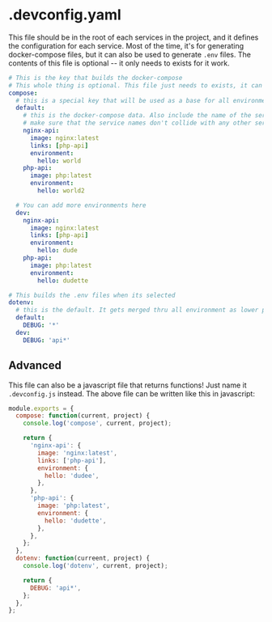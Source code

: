 # .devconfig.yaml

This file should be in the root of each services in the project, and it defines the configuration for each service. Most of the time, it's for generating docker-compose files, but it can also be used to generate `.env` files. The contents of this file is optional -- it only needs to exists for it work.

```yaml
# This is the key that builds the docker-compose
# This whole thing is optional. This file just needs to exists, it can be empty if you do not need to create containers or set .env files
compose:
  # this is a special key that will be used as a base for all environment
  default:
    # this is the docker-compose data. Also include the name of the services... because some services requires multiple containers. For example: PHP and Nginx
    # make sure that the service names don't collide with any other services name in the same project. For example, if you have 2 PHP services, one should be called `php-frontend` and the other `php-api` for example.
    nginx-api:
      image: nginx:latest
      links: [php-api]
      environment:
        hello: world
    php-api:
      image: php:latest
      environment:
        hello: world2

  # You can add more environments here
  dev:
    nginx-api:
      image: nginx:latest
      links: [php-api]
      environment:
        hello: dude
    php-api:
      image: php:latest
      environment:
        hello: dudette

# This builds the .env files when its selected
dotenv:
  # this is the default. It gets merged thru all environment as lower priority
  default:
    DEBUG: '*'
  dev:
    DEBUG: 'api*'
```

## Advanced

This file can also be a javascript file that returns functions! Just name it `.devconfig.js` instead. The above file can be written like this in javascript:

```js
module.exports = {
  compose: function(current, project) {
    console.log('compose', current, project);

    return {
      'nginx-api': {
        image: 'nginx:latest',
        links: ['php-api'],
        environment: {
          hello: 'dudee',
        },
      },
      'php-api': {
        image: 'php:latest',
        environment: {
          hello: 'dudette',
        },
      },
    };
  },
  dotenv: function(curreent, project) {
    console.log('dotenv', current, project);

    return {
      DEBUG: 'api*',
    };
  },
};
```
